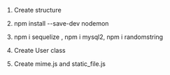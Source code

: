   
  1. Create structure
  
  2. npm install --save-dev nodemon

  3. npm i sequelize , npm i mysql2, npm i randomstring

  4. Create User class

  5. Create mime.js and static_file.js
  